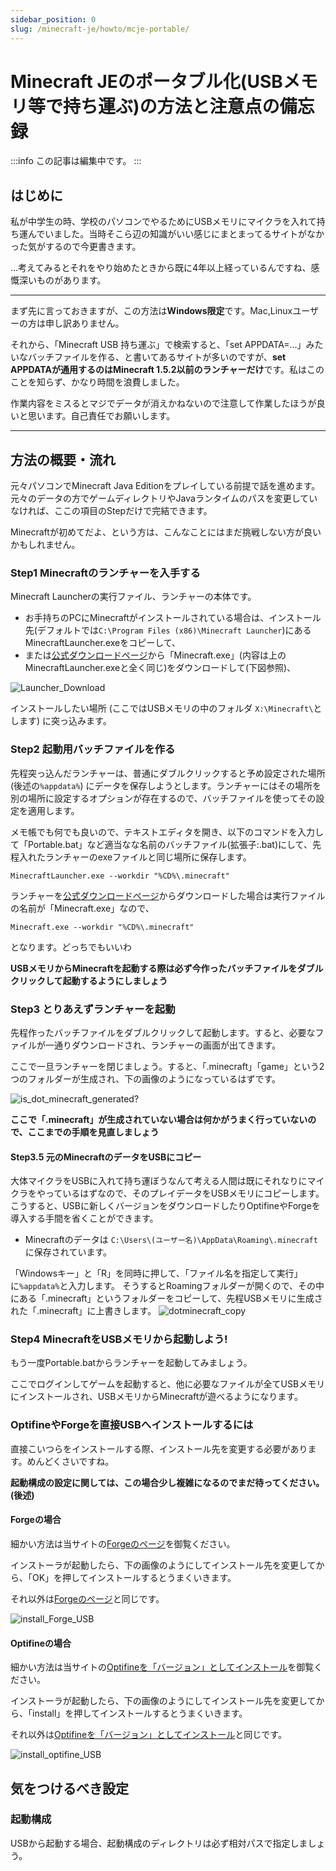 ```yaml
---
sidebar_position: 0
slug: /minecraft-je/howto/mcje-portable/
---
```

# Minecraft JEのポータブル化(USBメモリ等で持ち運ぶ)の方法と注意点の備忘録

:::info
この記事は編集中です。
:::

## はじめに

私が中学生の時、学校のパソコンでやるためにUSBメモリにマイクラを入れて持ち運んでいました。当時そこら辺の知識がいい感じにまとまってるサイトがなかった気がするので今更書きます。

…考えてみるとそれをやり始めたときから既に4年以上経っているんですね、感慨深いものがあります。

***

まず先に言っておきますが、この方法は**Windows限定**です。Mac,Linuxユーザーの方は申し訳ありません。

それから、「Minecraft USB 持ち運ぶ」で検索すると、「set APPDATA=…」みたいなバッチファイルを作る、と書いてあるサイトが多いのですが、**set APPDATAが通用するのはMinecraft 1.5.2以前のランチャーだけ**です。私はこのことを知らず、かなり時間を浪費しました。

作業内容をミスるとマジでデータが消えかねないので注意して作業したほうが良いと思います。自己責任でお願いします。

***

## 方法の概要・流れ

元々パソコンでMinecraft Java Editionをプレイしている前提で話を進めます。元々のデータの方でゲームディレクトリやJavaランタイムのパスを変更していなければ、ここの項目のStepだけで完結できます。

Minecraftが初めてだよ、という方は、こんなことにはまだ挑戦しない方が良いかもしれません。

### Step1 Minecraftのランチャーを入手する

Minecraft Launcherの実行ファイル、ランチャーの本体です。

- お手持ちのPCにMinecraftがインストールされている場合は、インストール先(デフォルトでは`C:\Program Files (x86)\Minecraft Launcher`)にあるMinecraftLauncher.exeをコピーして、
- または[公式ダウンロードページ](https://www.minecraft.net/ja-jp/download/alternative)から「Minecraft.exe」(内容は上のMinecraftLauncher.exeと全く同じ)をダウンロードして(下図参照)、

![Launcher_Download](https://firebasestorage.googleapis.com/v0/b/markdown-gaming.appspot.com/o/images%2Fuserupload%2FVtjimroDpNTowXhTh56Gbh5CAr63%2F9c912c77-818c-4317-ac86-e8cdbc4dd470.png?alt=media&token=0d35ae30-eeff-4071-bfe3-40e45b4b9f31)

インストールしたい場所 (ここではUSBメモリの中のフォルダ `X:\Minecraft\`とします) に突っ込みます。

### Step2 起動用バッチファイルを作る

先程突っ込んだランチャーは、普通にダブルクリックすると予め設定された場所 (後述の`%appdata%`) にデータを保存しようとします。ランチャーにはその場所を別の場所に設定するオプションが存在するので、バッチファイルを使ってその設定を適用します。

メモ帳でも何でも良いので、テキストエディタを開き、以下のコマンドを入力して「Portable.bat」など適当なな名前のバッチファイル(拡張子:.bat)にして、先程入れたランチャーのexeファイルと同じ場所に保存します。

```
MinecraftLauncher.exe --workdir "%CD%\.minecraft"
```

ランチャーを[公式ダウンロードページ](https://www.minecraft.net/ja-jp/download/alternative)からダウンロードした場合は実行ファイルの名前が「Minecraft.exe」なので、

```
Minecraft.exe --workdir "%CD%\.minecraft"
```

となります。どっちでもいいわ

**USBメモリからMinecraftを起動する際は必ず今作ったバッチファイルをダブルクリックして起動するようにしましょう**

### Step3 とりあえずランチャーを起動

先程作ったバッチファイルをダブルクリックして起動します。すると、必要なファイルが一通りダウンロードされ、ランチャーの画面が出てきます。

ここで一旦ランチャーを閉じましょう。すると、「.minecraft」「game」という2つのフォルダーが生成され、下の画像のようになっているはずです。

![is_dot_minecraft_generated?](https://firebasestorage.googleapis.com/v0/b/markdown-gaming.appspot.com/o/images%2Fuserupload%2FVtjimroDpNTowXhTh56Gbh5CAr63%2F0038af96-082e-46fb-a593-e71bd68b6a43.png?alt=media&token=a24c30a5-7e18-4f12-9f72-aa3176e2b48f)

**ここで「.minecraft」が生成されていない場合は何かがうまく行っていないので、ここまでの手順を見直しましょう**

#### Step3.5 元のMinecraftのデータをUSBにコピー

大体マイクラをUSBに入れて持ち運ぼうなんて考える人間は既にそれなりにマイクラをやっているはずなので、そのプレイデータをUSBメモリにコピーします。こうすると、USBに新しくバージョンをダウンロードしたりOptifineやForgeを導入する手間を省くことができます。

 - Minecraftのデータは `C:\Users\(ユーザー名)\AppData\Roaming\.minecraft` に保存されています。

「Windowsキー」と「R」を同時に押して、「ファイル名を指定して実行」に`%appdata%`と入力します。
そうするとRoamingフォルダーが開くので、その中にある「.minecraft」というフォルダーをコピーして、先程USBメモリに生成された「.minecraft」に上書きします。
![dotminecraft_copy](https://firebasestorage.googleapis.com/v0/b/markdown-gaming.appspot.com/o/images%2Fuserupload%2FVtjimroDpNTowXhTh56Gbh5CAr63%2F58aecf59-6333-46bf-a4e3-399f277a7e0a.png?alt=media&token=686e2406-363c-4c6b-a8fb-f3e84441e61b)

### Step4 MinecraftをUSBメモリから起動しよう!

もう一度Portable.batからランチャーを起動してみましょう。

ここでログインしてゲームを起動すると、他に必要なファイルが全てUSBメモリにインストールされ、USBメモリからMinecraftが遊べるようになります。

### OptifineやForgeを直接USBへインストールするには

直接こいつらをインストールする際、インストール先を変更する必要があります。めんどくさいですね。

**起動構成の設定に関しては、この場合少し複雑になるのでまだ待ってください。(後述)**

#### Forgeの場合

細かい方法は当サイトの[Forgeのページ](/minecraft-je/howto/install-forge/download-install)を御覧ください。

インストーラが起動したら、下の画像のようにしてインストール先を変更してから、「OK」を押してインストールするとうまくいきます。

それ以外は[Forgeのページ](/minecraft-je/howto/install-forge/download-install)と同じです。

![install_Forge_USB](https://firebasestorage.googleapis.com/v0/b/markdown-gaming.appspot.com/o/images%2Fuserupload%2FVtjimroDpNTowXhTh56Gbh5CAr63%2F487ab735-43cc-42c0-a587-d478f934a514.png?alt=media&token=82b832ee-54bc-4227-9803-b70ebf7fa842)

#### Optifineの場合

細かい方法は当サイトの[Optifineを「バージョン」としてインストール](/minecraft-je/mod/optifine/install/singleinstall)を御覧ください。

インストーラが起動したら、下の画像のようにしてインストール先を変更してから、「install」を押してインストールするとうまくいきます。

それ以外は[Optifineを「バージョン」としてインストール](/minecraft-je/mod/optifine/install/singleinstall)と同じです。

![install_optifine_USB](https://firebasestorage.googleapis.com/v0/b/markdown-gaming.appspot.com/o/images%2Fuserupload%2FVtjimroDpNTowXhTh56Gbh5CAr63%2Fe9080840-8419-420c-813a-4ab29354c337.png?alt=media&token=da010edd-8c9f-4f63-9ee1-75d4b3d8daab)


## 気をつけるべき設定

### 起動構成

USBから起動する場合、起動構成のディレクトリは必ず相対パスで指定しましょう。